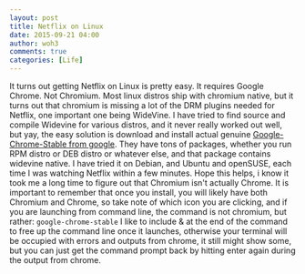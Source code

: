 ```yaml
---
layout: post
title: Netflix on Linux
date: 2015-09-21 04:00
author: woh3
comments: true
categories: [Life]
---
```

It turns out getting Netflix on Linux is pretty easy. It requires Google Chrome. Not Chromium. Most linux distros ship with chromium native, but it turns out that chromium is missing a lot of the DRM plugins needed for Netflix, one important one being WideVine. I have tried to find source and compile Widevine for various distros, and it never really worked out well, but yay, the easy solution is download and install actual genuine <a href="https://www.google.com/chrome/browser/desktop/">Google-Chrome-Stable from google</a>. They have tons of packages, whether you run RPM distro or DEB distro or whatever else, and that package contains widevine native. I have tried it on Debian, and Ubuntu and openSUSE, each time I was watching Netflix within a few minutes. Hope this helps, i know it took me a long time to figure out that Chromium isn't actually Chrome. It is important to remember that once you install, you will likely have both Chromium and Chrome, so take note of which icon you are clicking, and if you are launching from command line, the command is not chromium, but rather:
<code>google-chrome-stable</code>
I like to include &amp; at the end of the command to free up the command line once it launches, otherwise your terminal will be occupied with errors and outputs from chrome, it still might show some, but you can just get the command prompt back by hitting enter again during the output from chrome.
